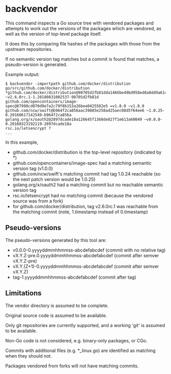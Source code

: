 backvendor
==========

This command inspects a Go source tree with vendored packages and attempts to work out the versions of the packages which are vendored, as well as the version of top-level package itself.

It does this by comparing file hashes of the packages with those from the upstream repositories.

If no semantic version tag matches but a commit is found that matches, a pseudo-version is generated.

Example output:

```
$ backvendor -importpath github.com/docker/distribution go/src/github.com/docker/distribution
*github.com/docker/distribution@90705d2fb81dda1466be49bd958ed8a0dd9a6145 ~v2.6.0rc.1-1.20180831002537-90705d2fb81d
github.com/opencontainers/image-spec@87998cd070d9e7a2c79f8b153a26bea0425582e5 =v1.0.0 ~v1.0.0
github.com/ncw/swift@b964f2ca856aac39885e258ad25aec08d5f64ee6 ~1.0.25-0.20160617142549-b964f2ca856a
golang.org/x/oauth2@2897dcade18a126645f1368de827f1e613a60049 ~v0.0.0-0.20160323192119-2897dcade18a
rsc.io/letsencrypt ?
...
```

In this example,

* github.com/docker/distribution is the top-level repository (indicated by \*)
* github.com/opencontainers/image-spec had a matching semantic version tag (v1.0.0)
* github.com/ncw/swift's matching commit had tag 1.0.24 reachable (so the next patch version would be 1.0.25)
* golang.org/x/oauth2 had a matching commit but no reachable semantic version tag
* rsc.io/letsencrypt had no matching commit (because the vendored source was from a fork)
* for github.com/docker/distribution, tag v2.6.0rc.1 was reachable from the matching commit (note, 1.timestamp instead of 0.timestamp)


Pseudo-versions
---------------

The pseudo-versions generated by this tool are:

* v0.0.0-0.yyyyddmmhhmmss-abcdefabcdef (commit with no relative tag)
* vX.Y.Z-pre.0.yyyyddmmhhmmss-abcdefabcdef (commit after semver vX.Y.Z-pre)
* vX.Y.(Z+1)-0.yyyyddmmhhmmss-abcdefabcdef (commit after semver vX.Y.Z)
* tag-1.yyyyddmmhhmmss-abcdefabcdef (commit after tag)

Limitations
-----------

The vendor directory is assumed to be complete.

Original source code is assumed to be available.

Only git repositories are currently supported, and a working 'git' is assumed to be available.

Non-Go code is not considered, e.g. binary-only packages, or CGo.

Commits with additional files (e.g. *_linux.go) are identified as matching when they should not.

Packages vendored from forks will not have matching commits.
